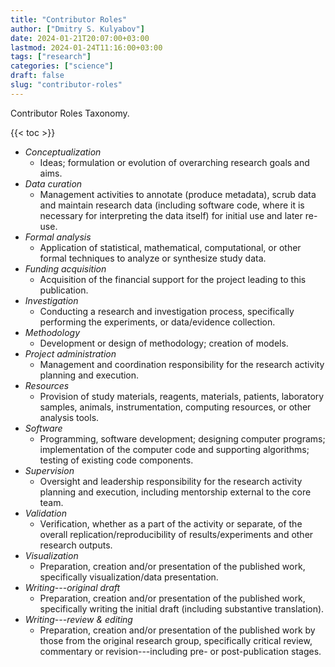 ```yaml
---
title: "Contributor Roles"
author: ["Dmitry S. Kulyabov"]
date: 2024-01-21T20:07:00+03:00
lastmod: 2024-01-24T11:16:00+03:00
tags: ["research"]
categories: ["science"]
draft: false
slug: "contributor-roles"
---
```


Contributor Roles Taxonomy.

<!--more-->

{{< toc >}}

-   _Conceptualization_
    -   Ideas; formulation or evolution of overarching research goals and aims.
-   _Data curation_
    -   Management activities to annotate (produce metadata), scrub data and maintain research data (including software code, where it is necessary for interpreting the data itself) for initial use and later re-use.
-   _Formal analysis_
    -   Application of statistical, mathematical, computational, or other formal techniques to analyze or synthesize study data.
-   _Funding acquisition_
    -   Acquisition of the financial support for the project leading to this publication.
-   _Investigation_
    -   Conducting a research and investigation process, specifically performing the experiments, or data/evidence collection.
-   _Methodology_
    -   Development or design of methodology; creation of models.
-   _Project administration_
    -   Management and coordination responsibility for the research activity planning and execution.
-   _Resources_
    -   Provision of study materials, reagents, materials, patients, laboratory samples, animals, instrumentation, computing resources, or other analysis tools.
-   _Software_
    -   Programming, software development; designing computer programs; implementation of the computer code and supporting algorithms; testing of existing code components.
-   _Supervision_
    -   Oversight and leadership responsibility for the research activity planning and execution, including mentorship external to the core team.
-   _Validation_
    -   Verification, whether as a part of the activity or separate, of the overall replication/reproducibility of results/experiments and other research outputs.
-   _Visualization_
    -   Preparation, creation and/or presentation of the published work, specifically visualization/data presentation.
-   _Writing---original draft_
    -   Preparation, creation and/or presentation of the published work, specifically writing the initial draft (including substantive translation).
-   _Writing---review &amp; editing_
    -   Preparation, creation and/or presentation of the published work by those from the original research group, specifically critical review, commentary or revision---including pre- or post-publication stages.
